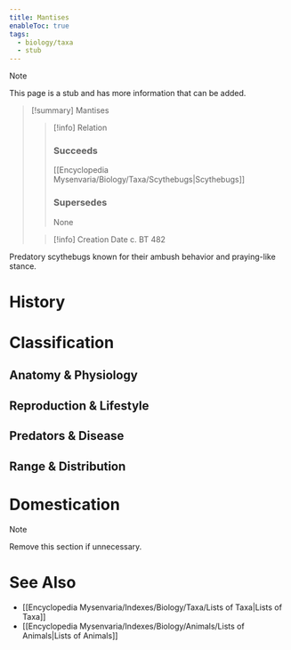 ```yaml
---
title: Mantises
enableToc: true
tags:
  - biology/taxa
  - stub
---
```


> [!note]
> This page is a stub and has more information that can be added.

> [!summary] Mantises
> > [!info] Relation
> > ### Succeeds
> > [[Encyclopedia Mysenvaria/Biology/Taxa/Scythebugs|Scythebugs]]
> > ### Supersedes
> > None
>
> > [!info] Creation Date
> > c. BT 482

Predatory scythebugs known for their ambush behavior and praying-like stance.
# History

# Classification
## Anatomy & Physiology

## Reproduction & Lifestyle

## Predators & Disease

## Range & Distribution

# Domestication

> [!note]
> Remove this section if unnecessary.
# See Also
- [[Encyclopedia Mysenvaria/Indexes/Biology/Taxa/Lists of Taxa|Lists of Taxa]]
- [[Encyclopedia Mysenvaria/Indexes/Biology/Animals/Lists of Animals|Lists of Animals]]